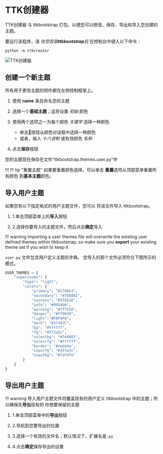 # TTK创建器

TTK创建器 与 ttkbootstrap 打包，以便您可以修改、保存、导出和导入您创建的主题。

要运行该程序，请 _在您安装**ttkbootstrap**后_ 在控制台中键入以下命令：

```shell
python -m ttkcreator
```

![TTK创建器](../assets/ttkcreator/creator.png)

## 创建一个新主题

所有用于更改主题的控件都在左侧控制框架上。

1. 使用 **name** 条目命名您的主题

2. 选择一个**基础主题**；这将设置 _初始_ 颜色

3. 使用两个选项之一为每个颜色 _关键字_ 选择一种颜色

    * 单击🎨按钮从颜色对话框中选择一种颜色
    * 或者，输入 _十六进制_ 或有效颜色 _名称_

4. 点击**保存**按钮

您的主题现在保存在文件“ttkbootstrap.themes.user.py”中

!!! !!! tip "重置主题" 如果要重置颜色选择，可以单击 **重置**选项从顶部菜单重置所有颜色 到**基本主题**颜色。

## 导入用户主题

如果您有以下指定格式的用户主题文件，您可以 将该文件导入 ttkbootstrap。

1. 1.单击顶部菜单上的**导入**按钮

2. 2.选择你要导入的主题文件，然后点击**确定**导入

!!! warning Importing a user themes file will overwrite the existing user defined themes within ttkbootstrap; so make sure you **export** your existing theme set if you wish to keep it

`user.py` 文件包含用户定义主题的字典。 您导入的那个文件必须符合下图所示的模式。

```python
USER_THEMES = {
    "supercosmo": {
        "type": "light",
        "colors": {
            "primary": "#2780e3",
            "secondary": "#7E8081",
            "success": "#3fb618",
            "info": "#9954bb",
            "warning": "#ff7518",
            "danger": "#ff0039",
            "light":"#F8F9FA",
            "dark": "#373A3C",
            "bg": "#ffffff",
            "fg": "#373a3c",
            "selectbg": "#7e8081",
            "selectfg": "#ffffff",
            "border": "#ced4da",
            "inputfg": "#373a3c",
            "inputbg": "#fdfdfe"
        }
    }
}
```

## 导出用户主题

!!! warning 导入用户主题文件将覆盖现有的用户定义 ttkbootstrap 中的主题；所以确保先**导出**现有的 你想要保留的主题

1. 1.单击顶部菜单中的**导出**按钮

2. 2.导航到您要导出的位置

3. 3.选择一个有效的文件名；默认情况下，扩展名是`.py`

4. 4.点击**确定**保存导出的设置
    
